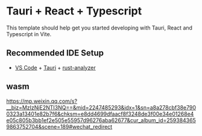 # Tauri + React + Typescript

This template should help get you started developing with Tauri, React and Typescript in Vite.

## Recommended IDE Setup

- [VS Code](https://code.visualstudio.com/) + [Tauri](https://marketplace.visualstudio.com/items?itemName=tauri-apps.tauri-vscode) + [rust-analyzer](https://marketplace.visualstudio.com/items?itemName=rust-lang.rust-analyzer)


## wasm

https://mp.weixin.qq.com/s?__biz=MzIzNjE2NTI3NQ==&mid=2247485293&idx=1&sn=a8a278cbf38e7900323a13401e82b7f6&chksm=e8dd4699dfaacf8f3248de3f00e34e01268e4e05c805b3bb1ef2e505e55957d96276aba62677&cur_album_id=2593843659863752704&scene=189#wechat_redirect